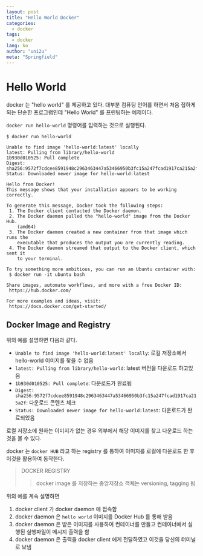 ```yaml
---
layout: post
title: "Hello World Docker"
categories:
  - docker
tags:
  - docker
lang: ko
author: "uni2u"
meta: "Springfield"
---
```


# Hello World

docker 는 "hello world" 를 제공하고 있다. 대부분 컴퓨팅 언어를 하면서 처음 접하게 되는 단순한 프로그램인데 "Hello World" 를 프린팅하는 예제이다.

`docker run hello-world` 명령어를 입력하는 것으로 실행된다.

```
$ docker run hello-world

Unable to find image 'hello-world:latest' locally
latest: Pulling from library/hello-world
1b930d010525: Pull complete
Digest: sha256:9572f7cdcee8591948c2963463447a53466950b3fc15a247fcad1917ca215a2f
Status: Downloaded newer image for hello-world:latest

Hello from Docker!
This message shows that your installation appears to be working correctly.

To generate this message, Docker took the following steps:
 1. The Docker client contacted the Docker daemon.
 2. The Docker daemon pulled the "hello-world" image from the Docker Hub.
    (amd64)
 3. The Docker daemon created a new container from that image which runs the
    executable that produces the output you are currently reading.
 4. The Docker daemon streamed that output to the Docker client, which sent it
    to your terminal.

To try something more ambitious, you can run an Ubuntu container with:
 $ docker run -it ubuntu bash

Share images, automate workflows, and more with a free Docker ID:
 https://hub.docker.com/

For more examples and ideas, visit:
 https://docs.docker.com/get-started/
```

## Docker Image and Registry

위의 예를 설명하면 다음과 같다.

- `Unable to find image 'hello-world:latest' locally`: 로컬 저장소에서 hello-world 이미지를 찾을 수 없음
- `latest: Pulling from library/hello-world`: latest 버전을 다운로드 하고있음
- `1b930d010525: Pull complete`: 다운로드가 완료됨
- `Digest: sha256:9572f7cdcee8591948c2963463447a53466950b3fc15a247fcad1917ca215a2f`: 다운로드 콘텐츠 체크
- `Status: Downloaded newer image for hello-world:latest`: 다운로드가 완료되었음

로컬 저장소에 원하는 이미지가 없는 경우 외부에서 해당 이미지를 찾고 다운로드 하는 것을 볼 수 있다.

docker 는 `docker HUB` 라고 하는 registry 를 통하여 이미지를 로컬에 다운로드 한 후 이것을 활용하여 동작한다.

> DOCKER REGISTRY
>> docker image 를 저장하는 중앙저장소
>> 객체는 versioning, tagging 됨

위의 예를 계속 설명하면

1. docker client 가 docker daemon 에 접속함
2. docker daemon 은 `hello world` 이미지를 Docker Hub 를 통해 받음
3. docker daemon 은 받은 이미지를 사용하여 컨테이너를 만들고 컨테이너에서 실행된 실행파일이 메시지 출력을 함
4. docker daemon 은 출력을 docker client 에게 전달하였고 이것을 당신의 터미널로 보냄
